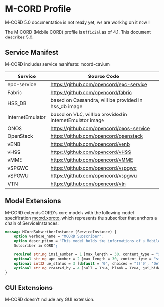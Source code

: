 # M-CORD Profile

M-CORD 5.0 documentation is not ready yet, we are working on it now !

The M-CORD (Mobile CORD) profile is `Official` as of 4.1. This document
describes 5.0.

## Service Manifest

M-CORD includes service manifests: mcord-cavium

| Service      | Source Code         |
|--------------|---------------|
| epc-service  | https://github.com/opencord/epc-service |
| Fabric       | https://github.com/opencord/fabric |
| HSS_DB       | based on Cassandra, will be provided in hss_db image |
| InternetEmulator | based on VLC, will be provided in internetEmulator image |
| ONOS         | https://github.com/opencord/onos-service |
| OpenStack    | https://github.com/opencord/openstack |
| vENB         | https://github.com/opencord/venb |
| vHSS         | https://github.com/opencord/vHSS |
| vMME         | https://github.com/opencord/vMME |
| vSPGWC       | https://github.com/opencord/vspgwc |
| vSPGWU       | https://github.com/opencord/vspgwu |
| VTN          | https://github.com/opencord/vtn |

## Model Extensions

M-CORD extends CORD's core models with the following model specification
[mcord.xproto](https://github.com/opencord/mcord/blob/cord-5.0/xos/models/mcord.xproto),
which represents the subscriber that anchors a chain of ServiceInstances:

```proto
message MCordSubscriberInstance (ServiceInstance) {
    option verbose_name = "MCORD Subscriber";
    option description = "This model holds the informations of a Mobile
    Subscriber in CORD";

    required string imsi_number = 1 [max_length = 30, content_type = "stripped", blank = False, null = False, db_index = False];
    optional string apn_number = 2 [max_length = 30, content_type = "stripped", blank = True, null = True, db_index = False];
    optional int32 ue_status = 3 [default = "0", choices = "(('0', 'Detached'), ('1', 'Attached'))", blank = True, null = True, db_index = False];
    optional string created_by = 4 [null = True, blank = True, gui_hidden = True];
}
```

## GUI Extensions

M-CORD doesn’t include any GUI extension.
